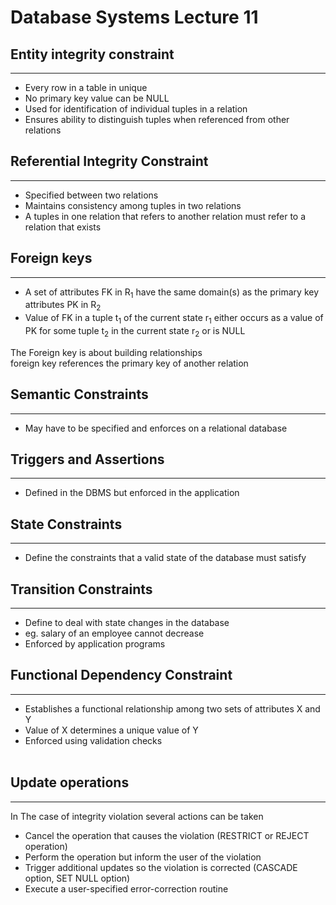 # Database Systems Lecture 11

## Entity integrity constraint
---
* Every row in a table in unique
* No primary key value can be NULL
* Used for identification of individual tuples in a relation
* Ensures ability to distinguish tuples when referenced from other relations

## Referential Integrity Constraint
---
* Specified between two relations
* Maintains consistency among tuples in two relations
* A tuples in one relation that refers to another relation must refer to a relation that exists

## Foreign keys
---
* A set of attributes FK in R<sub>1</sub> have the same domain(s) as the primary key attributes PK in R<sub>2</sub>
* Value of FK in a tuple t<sub>1</sub> of the current state r<sub>1</sub> either occurs as a value of PK for some tuple t<sub>2</sub> in the current state r<sub>2</sub> or is NULL

The Foreign key is about building relationships<br>
foreign key references the primary key of another relation

## Semantic Constraints
---

 * May have to be specified and enforces on a relational database


## Triggers and Assertions
---

* Defined in the DBMS but enforced in the application 

## State Constraints
---

* Define the constraints that a valid state of the database must satisfy

## Transition Constraints
---

* Define to deal with state changes in the database
* eg. salary of an employee cannot decrease
* Enforced by application programs

## Functional Dependency Constraint
---
* Establishes a functional relationship among two sets of attributes X and Y
* Value of X determines a unique value of Y
*  Enforced using validation checks<br></br>

## Update operations
---

In The case of integrity violation several actions can be taken
* Cancel the operation that causes the violation (RESTRICT or REJECT operation)
* Perform the operation but inform the user of the violation
* Trigger additional updates so the violation is corrected (CASCADE option, SET NULL option)
* Execute a user-specified error-correction routine
